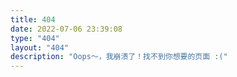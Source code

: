 ```yaml
---
title: 404
date: 2022-07-06 23:39:08
type: "404"
layout: "404"
description: "Oops～，我崩溃了！找不到你想要的页面 :("
---
```

